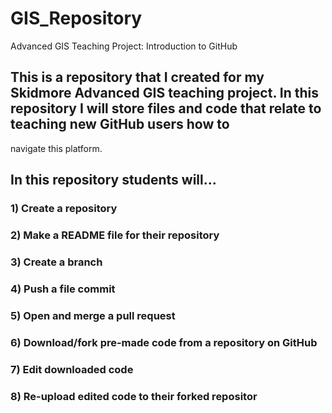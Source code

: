 # GIS_Repository

Advanced GIS Teaching Project: Introduction to GitHub
## This is a repository that I created for my Skidmore Advanced GIS teaching project. In this repository I will store files and code that relate to teaching new GitHub users how to
navigate this platform.
## In this repository students will...
### 1) Create a repository
### 2) Make a README file for their repository
### 3) Create a branch
### 4) Push a file commit
### 5) Open and merge a pull request
### 6) Download/fork pre-made code from a repository on GitHub
### 7) Edit downloaded code
### 8) Re-upload edited code to their forked repositor
